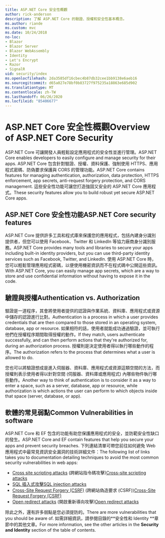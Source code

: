 ```yaml
---
title: ASP.NET Core 安全性概觀
author: rick-anderson
description: 了解 ASP.NET Core 的驗證、授權和安全性基本概念。
ms.author: riande
ms.custom: mvc
ms.date: 10/24/2018
no-loc:
- Blazor
- Blazor Server
- Blazor WebAssembly
- Identity
- Let's Encrypt
- Razor
- SignalR
uid: security/index
ms.openlocfilehash: 2da3585df16cbec4b87db32cee1bb9138e6aeb16
ms.sourcegitcommit: d65a027e78bf0b83727f975235a18863e685d902
ms.translationtype: MT
ms.contentlocale: zh-TW
ms.lasthandoff: 06/26/2020
ms.locfileid: "85406677"
---
```

# <a name="overview-of-aspnet-core-security"></a><span data-ttu-id="29462-103">ASP.NET Core 安全性概觀</span><span class="sxs-lookup"><span data-stu-id="29462-103">Overview of ASP.NET Core Security</span></span>

<span data-ttu-id="29462-104">ASP.NET Core 可讓開發人員輕鬆設定應用程式的安全性並進行管理。</span><span class="sxs-lookup"><span data-stu-id="29462-104">ASP.NET Core enables developers to easily configure and manage security for their apps.</span></span> <span data-ttu-id="29462-105">ASP.NET Core 包含針對驗證、授權、資料保護、強制使用 HTTPS、應用程式密碼、防偽要求保護與 CORS 的管理功能。</span><span class="sxs-lookup"><span data-stu-id="29462-105">ASP.NET Core contains features for managing authentication, authorization, data protection, HTTPS enforcement, app secrets, anti-request forgery protection, and CORS management.</span></span> <span data-ttu-id="29462-106">這些安全性功能可讓您打造強固又安全的 ASP.NET Core 應用程式。</span><span class="sxs-lookup"><span data-stu-id="29462-106">These security features allow you to build robust yet secure ASP.NET Core apps.</span></span>

## <a name="aspnet-core-security-features"></a><span data-ttu-id="29462-107">ASP.NET Core 安全性功能</span><span class="sxs-lookup"><span data-stu-id="29462-107">ASP.NET Core security features</span></span>

<span data-ttu-id="29462-108">ASP.NET Core 提供許多工具和程式庫來保護您的應用程式，包括內建身分識別提供者，但您可以使用 Facebook、Twitter 和 LinkedIn 等協力廠商身分識別服務。</span><span class="sxs-lookup"><span data-stu-id="29462-108">ASP.NET Core provides many tools and libraries to secure your apps including built-in identity providers, but you can use third-party identity services such as Facebook, Twitter, and LinkedIn.</span></span> <span data-ttu-id="29462-109">使用 ASP.NET Core 時，您可以輕鬆管理應用程式密碼，以便使用機密資訊而不在程式碼中公開這些資訊。</span><span class="sxs-lookup"><span data-stu-id="29462-109">With ASP.NET Core, you can easily manage app secrets, which are a way to store and use confidential information without having to expose it in the code.</span></span>

## <a name="authentication-vs-authorization"></a><span data-ttu-id="29462-110">驗證與授權</span><span class="sxs-lookup"><span data-stu-id="29462-110">Authentication vs. Authorization</span></span>

<span data-ttu-id="29462-111">驗證是一道程序，其會將使用者提供的認證與作業系統、資料庫、應用程式或資源中儲存的認證進行比對。</span><span class="sxs-lookup"><span data-stu-id="29462-111">Authentication is a process in which a user provides credentials that are then compared to those stored in an operating system, database, app or resource.</span></span> <span data-ttu-id="29462-112">如果相符的話，使用者就能成功通過驗證，並可執行他們在授權程序期間取得授權的動作。</span><span class="sxs-lookup"><span data-stu-id="29462-112">If they match, users authenticate successfully, and can then perform actions that they're authorized for, during an authorization process.</span></span> <span data-ttu-id="29462-113">授權則是決定使用者得以執行哪些動作的程序。</span><span class="sxs-lookup"><span data-stu-id="29462-113">The authorization refers to the process that determines what a user is allowed to do.</span></span>

<span data-ttu-id="29462-114">您也可以將驗證想成是進入伺服器、資料庫、應用程式或資源這類空間的方法，而授權則表示使用者得以針對空間 (伺服器、資料庫或應用程式) 內哪些物件執行哪些動作。</span><span class="sxs-lookup"><span data-stu-id="29462-114">Another way to think of authentication is to consider it as a way to enter a space, such as a server, database, app or resource, while authorization is which actions the user can perform to which objects inside that space (server, database, or app).</span></span>

## <a name="common-vulnerabilities-in-software"></a><span data-ttu-id="29462-115">軟體的常見弱點</span><span class="sxs-lookup"><span data-stu-id="29462-115">Common Vulnerabilities in software</span></span>

<span data-ttu-id="29462-116">ASP.NET Core 和 EF 包含的功能有助您保護應用程式的安全，並防範安全性缺口的發生。</span><span class="sxs-lookup"><span data-stu-id="29462-116">ASP.NET Core and EF contain features that help you secure your apps and prevent security breaches.</span></span> <span data-ttu-id="29462-117">下列連結清單可帶您前往如何避免 Web 應用程式中最常見資訊安全漏洞的技術詳細文件：</span><span class="sxs-lookup"><span data-stu-id="29462-117">The following list of links takes you to documentation detailing techniques to avoid the most common security vulnerabilities in web apps:</span></span>

* <span data-ttu-id="29462-118">[Cross site scripting attacks](xref:security/cross-site-scripting) (跨網站指令碼攻擊)</span><span class="sxs-lookup"><span data-stu-id="29462-118">[Cross-site scripting attacks](xref:security/cross-site-scripting)</span></span>
* [<span data-ttu-id="29462-119">SQL 插入式攻擊</span><span class="sxs-lookup"><span data-stu-id="29462-119">SQL injection attacks</span></span>](/ef/core/querying/raw-sql)
* <span data-ttu-id="29462-120">[Cross-Site Request Forgery (CSRF)](xref:security/anti-request-forgery) (跨網站偽造要求 (CSRF))</span><span class="sxs-lookup"><span data-stu-id="29462-120">[Cross-Site Request Forgery (CSRF)](xref:security/anti-request-forgery)</span></span>
* <span data-ttu-id="29462-121">[Open redirect attacks](xref:security/preventing-open-redirects) (開啟重新導向攻擊)</span><span class="sxs-lookup"><span data-stu-id="29462-121">[Open redirect attacks](xref:security/preventing-open-redirects)</span></span>

<span data-ttu-id="29462-122">除此之外，還有許多弱點是您必須提防的。</span><span class="sxs-lookup"><span data-stu-id="29462-122">There are more vulnerabilities that you should be aware of.</span></span> <span data-ttu-id="29462-123">如需詳細資訊，請參閱目錄的\*\*安全性和 Identity \*\*章節中的其他文章。</span><span class="sxs-lookup"><span data-stu-id="29462-123">For more information, see the other articles in the **Security and Identity** section of the table of contents.</span></span>
